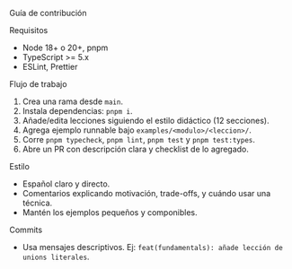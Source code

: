 Guía de contribución

Requisitos

- Node 18+ o 20+, pnpm
- TypeScript >= 5.x
- ESLint, Prettier

Flujo de trabajo

1) Crea una rama desde `main`.
2) Instala dependencias: `pnpm i`.
3) Añade/edita lecciones siguiendo el estilo didáctico (12 secciones).
4) Agrega ejemplo runnable bajo `examples/<modulo>/<leccion>/`.
5) Corre `pnpm typecheck`, `pnpm lint`, `pnpm test` y `pnpm test:types`.
6) Abre un PR con descripción clara y checklist de lo agregado.

Estilo

- Español claro y directo.
- Comentarios explicando motivación, trade-offs, y cuándo usar una técnica.
- Mantén los ejemplos pequeños y componibles.

Commits

- Usa mensajes descriptivos. Ej: `feat(fundamentals): añade lección de unions literales`.
